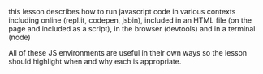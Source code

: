 this lesson describes how to run javascript code in various contexts including online (repl.it, codepen, jsbin), included in an HTML file (on the page and included as a script), in the browser (devtools) and in a terminal (node)

All of these JS environments are useful in their own ways so the lesson should highlight when and why each is appropriate.